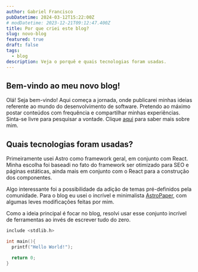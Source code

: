 ```yaml
---
author: Gabriel Francisco
pubDatetime: 2024-03-12T15:22:00Z
# modDatetime: 2023-12-21T09:12:47.400Z
title: Por que criei este blog?
slug: novo-blog
featured: true
draft: false
tags:
  - blog
description: Veja o porquê e quais tecnologias foram usadas.
---
```


## Bem-vindo ao meu novo blog!

Olá! Seja bem-vindo! Aqui começa a jornada, onde publicarei minhas ideias referente ao mundo do desenvolvimento de software.
Pretendo ao máximo postar conteúdos com frequência e compartilhar minhas experiências. Sinta-se livre para pesquisar a vontade.
Clique [aqui](https://brielfrancisco.github.io/blog/about/) para saber mais sobre mim.

<!-- > Tip! You can get ISO 8601 datetime by running `new Date().toISOString()` in the console. Make sure you remove quotes though. -->

## Quais tecnologias foram usadas?

Primeiramente usei Astro como framework geral, em conjunto com React. Minha escolha foi baseadi no fato do framework ser otimizado para SEO e páginas estáticas, ainda mais em conjunto com o React para a construção dos componentes.

Algo interessante foi a possibilidade da adição de temas pré-definidos pela comunidade. Para o blog eu usei o incrível e minimalista [AstroPaper](https://astro.build/themes/details/astropaper/), com algumas leves modificações feitas por mim.

Como a ideia principal é focar no blog, resolvi usar esse conjunto incrível de ferramentas ao invés de escrever tudo do zero.

```c
include <stdlib.h>

int main(){
  printf("Hello World!");

  return 0;
}
```
